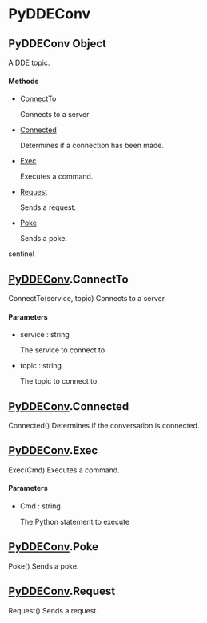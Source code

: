 # PyDDEConv

## PyDDEConv Object



A DDE topic\.

#### Methods


  - [ConnectTo](PyDDEConv.md#pyddeconvconnectto)

    Connects to a server&nbsp;

  - [Connected](PyDDEConv.md#pyddeconvconnected)

    Determines if a connection has been made\.&nbsp;

  - [Exec](PyDDEConv.md#pyddeconvexec)

    Executes a command\.&nbsp;

  - [Request](PyDDEConv.md#pyddeconvrequest)

    Sends a request\.&nbsp;

  - [Poke](PyDDEConv.md#pyddeconvpoke)

    Sends a poke\. 

sentinel&nbsp;

## [PyDDEConv](#pyddeconv)\.ConnectTo

ConnectTo\(service, topic\)
Connects to a server

#### Parameters


  - service : string

    The service to connect to

  - topic : string

    The topic to connect to

## [PyDDEConv](#pyddeconv)\.Connected

Connected\(\)
Determines if the conversation is connected\.

## [PyDDEConv](#pyddeconv)\.Exec

Exec\(Cmd\)
Executes a command\.

#### Parameters


  - Cmd : string

    The Python statement to execute

## [PyDDEConv](#pyddeconv)\.Poke

Poke\(\)
Sends a poke\.

## [PyDDEConv](#pyddeconv)\.Request

Request\(\)
Sends a request\.